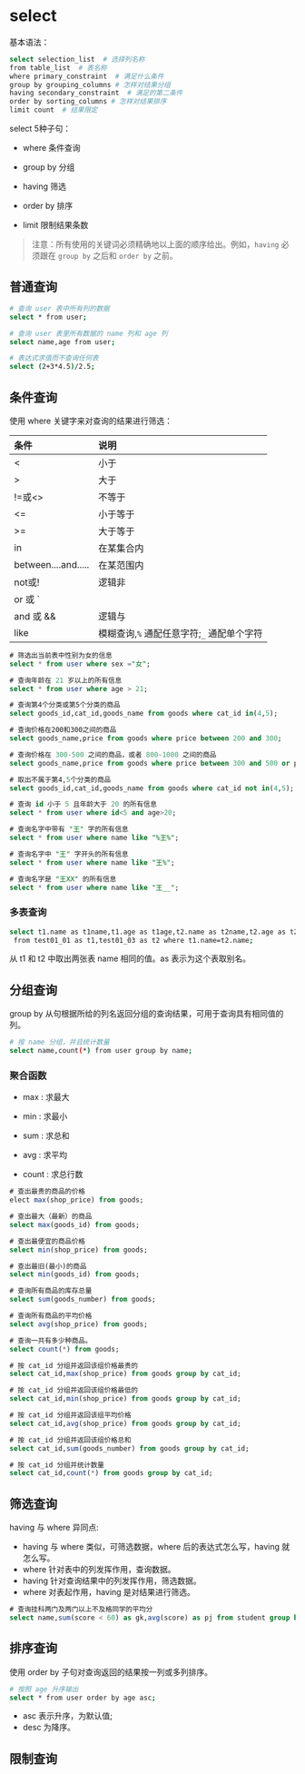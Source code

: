 # select
基本语法：

``` bash
select selection_list  # 选择列名称
from table_list  # 表名称 
where primary_constraint  # 满足什么条件 
group by grouping_columns # 怎样对结果分组 
having secondary_constraint  # 满足的第二条件 
order by sorting_columns # 怎样对结果排序 
limit count  # 结果限定
```

select 5种子句：

* where 条件查询

* group by 分组

* having 筛选

* order by 排序

* limit 限制结果条数

> 注意：所有使用的关键词必须精确地以上面的顺序给出。例如，`having` 必须跟在 `group by` 之后和 `order by` 之前。

## 普通查询
``` bash
# 查询 user 表中所有列的数据
select * from user;

# 查询 user 表里所有数据的 name 列和 age 列
select name,age from user;

# 表达式求值而不查询任何表
select (2+3*4.5)/2.5;
```

## 条件查询
使用 where 关键字来对查询的结果进行筛选：

|  条件  |   说明  |
| :----- | :---- |
| <	                  | 小于        |
| >	                  | 大于        |
| !=或<>              | 	 不等于  |
| <=	               | 小于等于    |
| >=	               | 大于等于    |
| in	               | 在某集合内  |
| between....and..... | 在某范围内  |
| not或!	            | 逻辑非     |
| or 或 `||`	         | 逻辑或     |
| and 或 &&	         | 逻辑与     |
| like                | 模糊查询,`%` 通配任意字符;`_` 通配单个字符 |

``` sql
# 筛选出当前表中性别为女的信息
select * from user where sex ="女";

# 查询年龄在 21 岁以上的所有信息
select * from user where age > 21;

# 查询第4个分类或第5个分类的商品
select goods_id,cat_id,goods_name from goods where cat_id in(4,5);

# 查询价格在200和300之间的商品
select goods_name,price from goods where price between 200 and 300;

# 查询价格在 300-500 之间的商品，或者 800-1000 之间的商品
select goods_name,price from goods where price between 300 and 500 or price between 800 and 1000;

# 取出不属于第4,5个分类的商品
select goods_id,cat_id,goods_name from goods where cat_id not in(4,5);

# 查询 id 小于 5 且年龄大于 20 的所有信息
select * from user where id<5 and age>20;

# 查询名字中带有 "王" 字的所有信息
select * from user where name like "%王%";

# 查询名字中 "王" 字开头的所有信息
select * from user where name like "王%";

# 查询名字是 "王XX" 的所有信息
select * from user where name like "王__";
```

### 多表查询
``` bash
select t1.name as t1name,t1.age as t1age,t2.name as t2name,t2.age as t2age
 from test01_01 as t1,test01_03 as t2 where t1.name=t2.name;
```

从 t1 和 t2 中取出两张表 name 相同的值。as 表示为这个表取别名。

## 分组查询
group by 从句根据所给的列名返回分组的查询结果，可用于查询具有相同值的列。

``` bash
# 按 name 分组，并且统计数量
select name,count(*) from user group by name;
```

### 聚合函数
* max : 求最大

* min : 求最小

* sum : 求总和

* avg : 求平均

* count : 求总行数

``` sql
# 查出最贵的商品的价格
elect max(shop_price) from goods;

# 查出最大（最新）的商品
select max(goods_id) from goods;

# 查出最便宜的商品价格
select min(shop_price) from goods;

# 查出最旧(最小)的商品
select min(goods_id) from goods;

# 查询所有商品的库存总量
select sum(goods_number) from goods; 

# 查询所有商品的平均价格
select avg(shop_price) from goods;

# 查询一共有多少种商品。
select count(*) from goods;

# 按 cat_id 分组并返回该组价格最贵的
select cat_id,max(shop_price) from goods group by cat_id;

# 按 cat_id 分组并返回该组价格最低的
select cat_id,min(shop_price) from goods group by cat_id;

# 按 cat_id 分组并返回该组平均价格
select cat_id,avg(shop_price) from goods group by cat_id; 

# 按 cat_id 分组并返回该组价格总和
select cat_id,sum(goods_number) from goods group by cat_id;

# 按 cat_id 分组并统计数量
select cat_id,count(*) from goods group by cat_id;
```

## 筛选查询
having 与 where 异同点:

* having 与 where 类似，可筛选数据，where 后的表达式怎么写，having 就怎么写。
* where 针对表中的列发挥作用，查询数据。
* having 针对查询结果中的列发挥作用，筛选数据。
* where 对表起作用，having 是对结果进行筛选。

``` sql
# 查询挂科两门及两门以上不及格同学的平均分
select name,sum(score < 60) as gk,avg(score) as pj from student group by name having gk >= 2;
```

## 排序查询
使用 order by 子句对查询返回的结果按一列或多列排序。

``` bash
# 按照 age 升序输出
select * from user order by age asc;
```

* asc 表示升序，为默认值;
* desc 为降序。

## 限制查询
